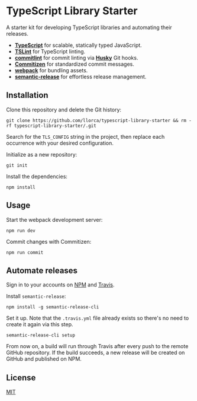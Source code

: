 # TypeScript Library Starter

A starter kit for developing TypeScript libraries and automating their releases.

* **[TypeScript](https://github.com/Microsoft/TypeScript)** for scalable, statically typed JavaScript.
* **[TSLint](https://github.com/palantir/tslint)** for TypeScript linting.
* **[commitlint](https://github.com/marionebl/commitlint)** for commit linting via **[Husky](https://github.com/typicode/husky)** Git hooks.
* **[Commitizen](https://github.com/commitizen/cz-cli)** for standardized commit messages.
* **[webpack](https://webpack.js.org)** for bundling assets.
* **[semantic-release](https://github.com/semantic-release/semantic-release)** for effortless release management.

## Installation

Clone this repository and delete the Git history:

```
git clone https://github.com/llorca/typescript-library-starter && rm -rf typescript-library-starter/.git
```

Search for the `TLS_CONFIG` string in the project, then replace each occurrence with your desired configuration.

Initialize as a new repository:

```
git init
```

Install the dependencies:

```
npm install
```

## Usage

Start the webpack development server:

```
npm run dev
```

Commit changes with Commitizen:

```
npm run commit
```

## Automate releases

Sign in to your accounts on [NPM](https://www.npmjs.com) and [Travis](https://travis-ci.org).

Install `semantic-release`:

```
npm install -g semantic-release-cli
```

Set it up. Note that the `.travis.yml` file already exists so there's no need to create it again via this step.

```
semantic-release-cli setup
```

From now on, a build will run through Travis after every push to the remote GitHub repository. If the build succeeds, a new release will be created on GitHub and published on NPM.

## License

[MIT](./LICENSE)
